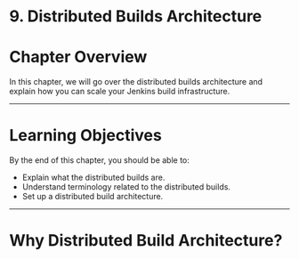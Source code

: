 # 9. Distributed Builds Architecture

# Chapter Overview

In this chapter, we will go over the distributed builds architecture and explain how you can scale your Jenkins build infrastructure.

---

# Learning Objectives

By the end of this chapter, you should be able to:

* Explain what the distributed builds are.
* Understand terminology related to the distributed builds.
* Set up a distributed build architecture.

---

# Why Distributed Build Architecture?






